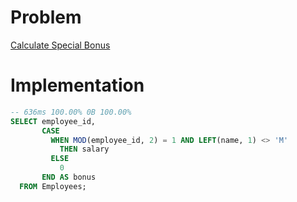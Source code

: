 # Problem

[Calculate Special Bonus](https://leetcode.com/problems/calculate-special-bonus/)

# Implementation

```sql
-- 636ms 100.00% 0B 100.00%
SELECT employee_id,
       CASE 
         WHEN MOD(employee_id, 2) = 1 AND LEFT(name, 1) <> 'M'
           THEN salary
         ELSE
           0
       END AS bonus
  FROM Employees;
```
